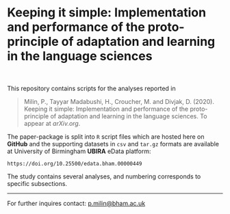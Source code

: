 # Keeping it simple: Implementation and performance of the proto-principle of adaptation and learning in the language sciences

<br>

This repository contains scripts for the analyses reported in

> Milin, P., Tayyar Madabushi, H., Croucher, M. and Divjak, D. (2020). Keeping it simple: Implementation and performance of the proto-principle of adaptation and learning in the language sciences. To appear at *arXiv.org*.

The paper-package is split into `R` script files which are hosted here on **GitHub** and the supporting datasets in `csv` and `tar.gz` formats are available at University of Birmingham **UBIRA** eData platform:

    https://doi.org/10.25500/edata.bham.00000449

The study contains several analyses, and numbering corresponds to specific subsections.

- - -

For further inquires contact: p.milin@bham.ac.uk
